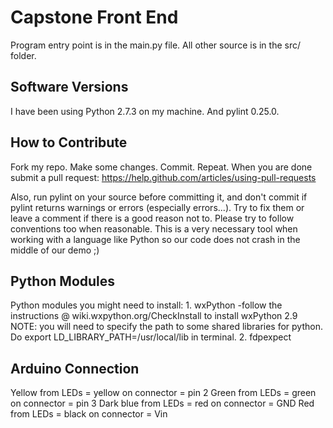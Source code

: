# Capstone Front End

Program entry point is in the main.py file. All other source is in the src/
folder.


## Software Versions

I have been using Python 2.7.3 on my machine. And pylint 0.25.0.


## How to Contribute

Fork my repo. Make some changes. Commit. Repeat. When you are done submit a pull
request: https://help.github.com/articles/using-pull-requests

Also, run pylint on your source before committing it, and don't commit if pylint
returns warnings or errors (especially errors...). Try to fix them or leave a
comment if there is a good reason not to. Please try to follow conventions too
when reasonable. This is a very necessary tool when working with a language like
Python so our code does not crash in the middle of our demo ;)


## Python Modules

Python modules you might need to install:
    1. wxPython
	-follow the instructions @ wiki.wxpython.org/CheckInstall to 		install wxPython 2.9
	NOTE: you will need to specify the path to some shared 		libraries for python. Do 
	export LD_LIBRARY_PATH=/usr/local/lib 
	in terminal.
    2. fdpexpect

## Arduino Connection
Yellow from LEDs = yellow on connector = pin 2
Green from LEDs = green on connector = pin 3
Dark blue from LEDs = red on connector = GND
Red from LEDs = black on connector = Vin

